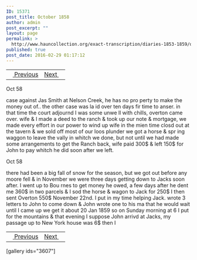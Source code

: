 ```yaml
---
ID: 15371
post_title: October 1858
author: admin
post_excerpt: ""
layout: page
permalink: >
  http://www.hauncollection.org/exact-transcription/diaries-1853-1859/october-1858/
published: true
post_date: 2016-02-29 01:17:12
---
```

<table style="width: 100%;" align="center">
<tbody>
<tr>
<td><a href="http://www.hauncollection.org/version-2/diaries-1853-1859/august-4-august-12-1858/"><img src="https://lh3.googleusercontent.com/-EFJpxxNiPNw/VqgtWBCZrMI/AAAAAAAAAFU/WfY4lPFWWkg/s800-Ic42/Soeb-Plain-Arrows-8-10px.png" alt="" width="10" height="10" /> Previous</a></td>
<td style="text-align: right;"><a href="http://www.hauncollection.org/version-2/diaries-1853-1859/january-23-january-26-1859/">Next <img src="https://lh3.googleusercontent.com/-67k0cYlpXHw/VqgtWKz1MXI/AAAAAAAAAFU/k9PW_Piyurk/s800-Ic42/Soeb-Plain-Arrows-5-10px.png" alt="" width="10" height="10" /></a></td>
</tr>
</tbody>
</table>
Oct 58

case against Jas Smith at
Nelson Creek, he has no pro
perty to make the money
out of.. the other case was la
id over ten days fir time to
anser. in that time the court
adjournd I was some unwe
ll with chills, overton came
over. wife &amp; I made a deed to
the ranch &amp; took up our note
&amp; mortgage, we made every
effort in our power to wind
up wife in the mien time
closd out at the tavern &amp;
we sold off most of our loos
plunder we got a horse &amp; spr
ing waggon to leave the vally
in whitch we done, but not
until we had made some
arrangements to get the Ranch
back, wife paid 300$ &amp; left
150$ for John to pay whitch he
did soon after we left.

Oct 58

there had been a big fall of
snow for the season, but we
got out before any moore fell &amp;
in November we were three
days getting down to Jacks
soon after. I went up to Bou
rnes to get money he owed, a few
days after he dent me 360$ in
two parcels &amp; I sod the horse &amp;
wagon to Jack for 250$ I then
sent Overton 550$ November
22nd. I put in my time
helping Jack. wrote 3 letters
to John to come down &amp; John
wrote one to his ma that he
would wait until I came up
we get it about 20 Jan 1859
so on Sunday morning at 6
I put for the mountains &amp; that
evening I suppose John arrivd
at Jacks, my passage up to
New York house was 6$ then I
<table style="width: 100%;" align="center">
<tbody>
<tr>
<td><a href="http://www.hauncollection.org/version-2/diaries-1853-1859/august-4-august-12-1858/"><img src="https://lh3.googleusercontent.com/-EFJpxxNiPNw/VqgtWBCZrMI/AAAAAAAAAFU/WfY4lPFWWkg/s800-Ic42/Soeb-Plain-Arrows-8-10px.png" alt="" width="10" height="10" /> Previous</a></td>
<td style="text-align: right;"><a href="http://www.hauncollection.org/version-2/diaries-1853-1859/january-23-january-26-1859/">Next <img src="https://lh3.googleusercontent.com/-67k0cYlpXHw/VqgtWKz1MXI/AAAAAAAAAFU/k9PW_Piyurk/s800-Ic42/Soeb-Plain-Arrows-5-10px.png" alt="" width="10" height="10" /></a></td>
</tr>
</tbody>
</table>
[gallery ids="3607"]

&nbsp;
